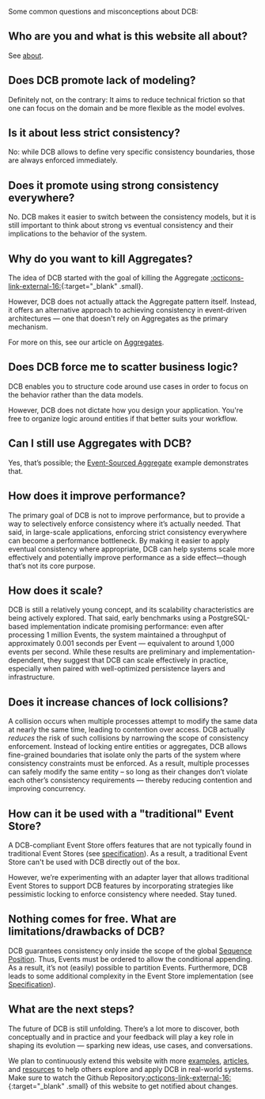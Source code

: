 Some common questions and misconceptions about DCB:

## Who are you and what is this website all about?

See [about](about.md).

## Does DCB promote lack of modeling?

Definitely not, on the contrary: It aims to reduce technical friction so that one can focus on the domain and be more flexible as the model evolves.

## Is it about less strict consistency?

No: while DCB allows to define very specific consistency boundaries, those are always enforced immediately.

## Does it promote using strong consistency everywhere?

No. DCB makes it easier to switch between the consistency models, but it is still important to think about strong vs eventual consistency and their implications to the behavior of the system.

## Why do you want to kill Aggregates?

The idea of DCB started with the goal of killing the Aggregate [:octicons-link-external-16:](https://sara.event-thinking.io/2023/04/kill-aggregate-chapter-1-I-am-here-to-kill-the-aggregate.html){:target="_blank" .small}.

However, DCB does not actually attack the Aggregate pattern itself. Instead, it offers an alternative approach to achieving consistency in event-driven architectures — one that doesn't rely on Aggregates as the primary mechanism.

For more on this, see our article on [Aggregates](topics/aggregates.md).

## Does DCB force me to scatter business logic?

DCB enables you to structure code around use cases in order to focus on the behavior rather than the data models.

However, DCB does not dictate how you design your application. You're free to organize logic around entities if that better suits your workflow.

## Can I still use Aggregates with DCB?

Yes, that’s possible; the [Event-Sourced Aggregate](examples/event-sourced-aggregate.md) example demonstrates that.

## How does it improve performance?

The primary goal of DCB is not to improve performance, but to provide a way to selectively enforce consistency where it’s actually needed. That said, in large-scale applications, enforcing strict consistency everywhere can become a performance bottleneck. By making it easier to apply eventual consistency where appropriate, DCB can help systems scale more effectively and potentially improve performance as a side effect—though that’s not its core purpose.

## How does it scale?

DCB is still a relatively young concept, and its scalability characteristics are being actively explored. That said, early benchmarks using a PostgreSQL-based implementation indicate promising performance: even after processing 1 million Events, the system maintained a throughput of approximately 0.001 seconds per Event — equivalent to around 1,000 events per second. While these results are preliminary and implementation-dependent, they suggest that DCB can scale effectively in practice, especially when paired with well-optimized persistence layers and infrastructure.

## Does it increase chances of lock collisions?

A collision occurs when multiple processes attempt to modify the same data at nearly the same time, leading to contention over access. DCB actually _reduces_ the risk of such collisions by narrowing the scope of consistency enforcement. Instead of locking entire entities or aggregates, DCB allows fine-grained boundaries that isolate only the parts of the system where consistency constraints must be enforced. As a result, multiple processes can safely modify the same entity – so long as their changes don’t violate each other’s consistency requirements — thereby reducing contention and improving concurrency.

## How can it be used with a "traditional" Event Store?

A DCB-compliant Event Store offers features that are not typically found in traditional Event Stores (see [specification](specification.md)). As a result, a traditional Event Store can't be used with DCB directly out of the box.

However, we’re experimenting with an adapter layer that allows traditional Event Stores to support DCB features by incorporating strategies like pessimistic locking to enforce consistency where needed. Stay tuned.

## Nothing comes for free. What are limitations/drawbacks of DCB?

DCB guarantees consistency only inside the scope of the global [Sequence Position](specification.md#sequence-position). Thus, Events must be ordered to allow the conditional appending.
As a result, it’s not (easily) possible to partition Events.
Furthermore, DCB leads to some additional complexity in the Event Store implementation (see [Specification](specification.md)).

## What are the next steps?

The future of DCB is still unfolding. There’s a lot more to discover, both conceptually and in practice and your feedback will play a key role in shaping its evolution — sparking new ideas, use cases, and conversations.

We plan to continuously extend this website with more [examples](examples/index.md), [articles](topics/index.md), and [resources](resources/index.md) to help others explore and apply DCB in real-world systems. Make sure to watch the Github Repository[:octicons-link-external-16:](https://github.com/dcb-events/dcb-events.github.io){:target="_blank" .small} of this website to get notified about changes.
